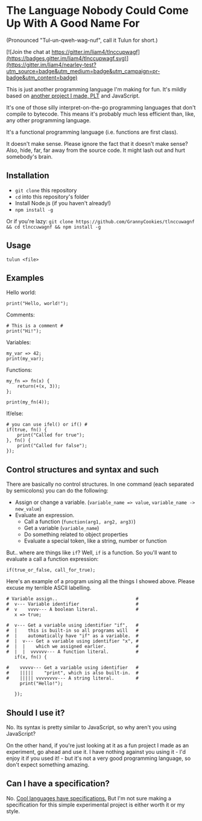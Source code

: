 # The Language Nobody Could Come Up With A Good Name For

(Pronounced "Tul-un-qweh-wag-nuf", call it Tulun for short.)

[![Join the chat at https://gitter.im/liam4/tlnccupwagf](https://badges.gitter.im/liam4/tlnccupwagf.svg)](https://gitter.im/liam4/nearley-test?utm_source=badge&utm_medium=badge&utm_campaign=pr-badge&utm_content=badge)

This is just another programming language I'm making for fun. It's mildly based on [another project I made, PLT](https://github.com/liam4/programming-language-thing) and JavaScript.

It's one of those silly interpret-on-the-go programming languages that don't compile to bytecode. This means it's probably much less efficient than, like, any other programming language.

It's a functional programming language (i.e. functions are first class).

It doesn't make sense. Please ignore the fact that it doesn't make sense? Also, hide, far, far away from the source code. It might lash out and hurt somebody's brain.

## Installation
- `git clone` this repository
- `cd` into this repository's folder
- Install Node.js (if you haven't already!)
- `npm install -g`

Or if you're lazy:
`git clone https://github.com/GrannyCookies/tlnccuwagnf && cd tlnccuwagnf && npm install -g`

## Usage
`tulun <file>`

## Examples

Hello world:

    print("Hello, world!");

Comments:

    # This is a comment #
    print("Hi!");

Variables:

    my_var => 42;
    print(my_var);

Functions:

    my_fn => fn(x) {
        return(+(x, 3));
    };

    print(my_fn(4));

If/else:

    # you can use ifel() or if() #
    if(true, fn() {
        print("Called for true");
    }, fn() {
        print("Called for false");
    });

## Control structures and syntax and such

There are basically no control structures. In one command (each separated by semicolons) you can do the following:

* Assign or change a variable. (`variable_name => value`, `variable_name -> new_value`)
* Evaluate an expression.
  * Call a function (`function(arg1, arg2, arg3)`)
  * Get a variable (`variable_name`)
  * Do something related to object properties
  * Evaluate a special token, like a string, number or function

But.. where are things like `if`? Well, `if` is a function. So you'll want to evaluate a call a function expression:

    if(true_or_false, call_for_true);

Here's an example of a program using all the things I showed above. Please excuse my terrible ASCII labelling.

    # Variable assign..                             #
    #  v--- Variable identifier                     #
    #  v    vvvv--- A boolean literal.              #
       x => true;

    #  v--- Get a variable using identifier "if",   #
    #  |    this is built-in so all programs will   #
    #  |    automatically have "if" as a variable.  #
    #  |  v--- Get a variable using identifier "x", #
    #  |  |    which we assigned earlier.           #
    #  |  |  vvvvvv--- A function literal.          #
       if(x, fn() {

    #    vvvvv--- Get a variable using identifier   #
    #    |||||    "print", which is also built-in.  #
    #    ||||| vvvvvvvv--- A string literal.        #
         print("Hello!");

       });

## Should I use it?

No. Its syntax is pretty similar to JavaScript, so why aren't you using JavaScript?

On the other hand, if you're just looking at it as a fun project I made as an experiment, go ahead and use it. I have nothing against you using it - I'd enjoy it if you used it! - but it's not a very good programming language, so don't expect something amazing.

## Can I have a specification?

No. [Cool languages have specifications.](http://www.ecma-international.org/publications/standards/Ecma-262.htm) But I'm not sure making a specification for this simple experimental project is either worth it or my style.

